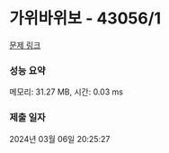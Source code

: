 # 가위바위보 - 43056/1 

[문제 링크](https://level.goorm.io/exam/43056/%EA%B0%80%EC%9C%84%EB%B0%94%EC%9C%84%EB%B3%B4/quiz/1) 

### 성능 요약

메모리: 31.27 MB, 시간: 0.03 ms

### 제출 일자

2024년 03월 06일 20:25:27

